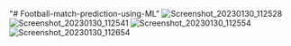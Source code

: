 "# Football-match-prediction-using-ML" 
![Screenshot_20230130_112528](https://user-images.githubusercontent.com/93510544/215556580-4695ce9f-52fa-4163-8c7b-b76aa6d98830.png)
![Screenshot_20230130_112541](https://user-images.githubusercontent.com/93510544/215556590-63a89f36-036f-4d4f-beb4-e814c12c05a1.png)
![Screenshot_20230130_112554](https://user-images.githubusercontent.com/93510544/215556600-3c3a60af-6abb-40db-a5f0-851d6fd6fcce.png)
![Screenshot_20230130_112654](https://user-images.githubusercontent.com/93510544/215556607-3512451e-bc60-47d4-bf14-a367044ac802.png)
